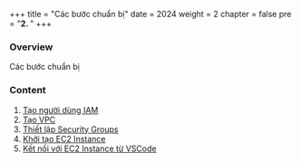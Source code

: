 +++
title = "Các bước chuẩn bị"
date = 2024
weight = 2
chapter = false
pre = "<b>2. </b>"
+++
### Overview
Các bước chuẩn bị

### Content
1. [Tạo người dùng IAM](1-CreatingIAMUser)
2. [Tạo VPC](2-CreatingVPC)
3. [Thiết lập Security Groups](3-SetupSecurityGroups)
4. [Khởi tạo EC2 Instance](4-LaunchEC2Instance)
5. [Kết nối với EC2 Instance từ VSCode](5-ConnectToEC2fromVSCode)
